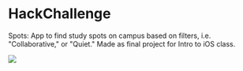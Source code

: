 # HackChallenge
Spots: App to find study spots on campus based on filters, i.e. "Collaborative," or "Quiet." Made as final project for Intro to iOS class.

![](images/demo1)
